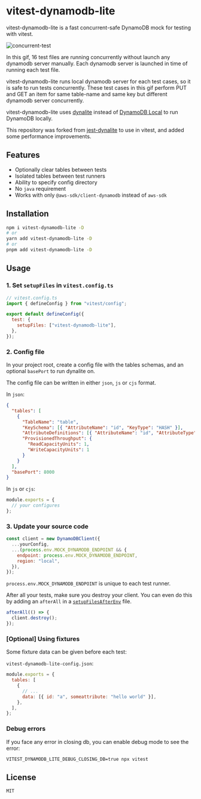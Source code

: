 # vitest-dynamodb-lite

vitest-dynamodb-lite is a fast concurrent-safe DynamoDB mock for testing with vitest.

![concurrent-test](https://github.com/yamatatsu/vitest-dynamodb-lite/assets/11013683/d46ec607-71b2-478b-ae5b-686624c54015)

In this gif, 16 test files are running concurrently without launch any dynamodb server manually.
Each dynamodb server is launched in time of running each test file.

vitest-dynamodb-lite runs local dynamodb server for each test cases, so it is safe to run tests concurrently.
These test cases in this gif perform PUT and GET an item for same table-name and same key but different dynamodb server concurrently.

vitest-dynamodb-lite uses [dynalite](https://github.com/architect/dynalite#readme) instead of [DynamoDB Local](https://docs.aws.amazon.com/amazondynamodb/latest/developerguide/DynamoDBLocal.html) to run DynamoDB locally.

This repository was forked from [jest-dynalite](https://github.com/freshollie/jest-dynalite) to use in vitest,
and added some performance improvements.

## Features

- Optionally clear tables between tests
- Isolated tables between test runners
- Ability to specify config directory
- No `java` requirement
- Works with only `@aws-sdk/client-dynamodb` instead of `aws-sdk`

## Installation

```bash
npm i vitest-dynamodb-lite -D
# or
yarn add vitest-dynamodb-lite -D
# or
pnpm add vitest-dynamodb-lite -D
```

## Usage

### 1. Set `setupFiles` in `vitest.config.ts`

```js
// vitest.config.ts
import { defineConfig } from "vitest/config";

export default defineConfig({
  test: {
    setupFiles: ["vitest-dynamodb-lite"],
  },
});
```

### 2. Config file

In your project root, create a config file with the tables schemas,
and an optional `basePort` to run dynalite on.

The config file can be written in either `json`, `js` or `cjs` format.

In `json`:

```json
{
  "tables": [
    {
      "TableName": "table",
      "KeySchema": [{ "AttributeName": "id", "KeyType": "HASH" }],
      "AttributeDefinitions": [{ "AttributeName": "id", "AttributeType": "S" }],
      "ProvisionedThroughput": {
        "ReadCapacityUnits": 1,
        "WriteCapacityUnits": 1
      }
    }
  ],
  "basePort": 8000
}
```

In `js` or `cjs`:

```js
module.exports = {
  // your configures
};
```

### 3. Update your source code

```javascript
const client = new DynamoDBClient({
  ...yourConfig,
  ...(process.env.MOCK_DYNAMODB_ENDPOINT && {
    endpoint: process.env.MOCK_DYNAMODB_ENDPOINT,
    region: "local",
  }),
});
```

`process.env.MOCK_DYNAMODB_ENDPOINT` is unique to each test runner.

After all your tests, make sure you destroy your client.
You can even do this by adding an `afterAll` in a [`setupFilesAfterEnv`](https://jestjs.io/docs/en/configuration#setupfilesafterenv-array) file.

```javascript
afterAll(() => {
  client.destroy();
});
```

### [Optional] Using fixtures

Some fixture data can be given before each test:

`vitest-dynamodb-lite-config.json`:

```js
module.exports = {
  tables: [
    {
      // ...
      data: [{ id: "a", someattribute: "hello world" }],
    },
  ],
};
```

### Debug errors

If you face any error in closing db, you can enable debug mode to see the error:

```
VITEST_DYNAMODB_LITE_DEBUG_CLOSING_DB=true npx vitest
```

## License

`MIT`
